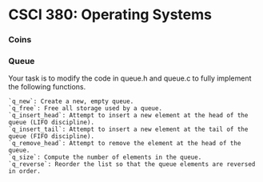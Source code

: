 # CSCI 380: Operating Systems

### Coins

### Queue

Your task is to modify the code in queue.h and queue.c to fully implement the following functions.

    `q_new`: Create a new, empty queue.
    `q_free`: Free all storage used by a queue.
    `q_insert_head`: Attempt to insert a new element at the head of the queue (LIFO discipline).
    `q_insert_tail`: Attempt to insert a new element at the tail of the queue (FIFO discipline).
    `q_remove_head`: Attempt to remove the element at the head of the queue.
    `q_size`: Compute the number of elements in the queue.
    `q_reverse`: Reorder the list so that the queue elements are reversed in order.
